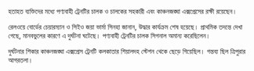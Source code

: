 হতাহত ব্যক্তিদের মধ্যে পণ্যবাহী ট্রেনটির চালক ও চালকের সহকারী এবং কাঞ্চনজঙ্ঘা এক্সপ্রেসের রক্ষী রয়েছেন।

রেলওয়ে বোর্ডের চেয়ারম্যান ও সিইও জয়া ভার্মা সিনহা জানান, উদ্ধার কার্যক্রম শেষ হয়েছে। প্রাথমিক তদন্তে দেখা গেছে, মানবভুলের কারণে এ দুর্ঘটনা ঘটেছে। পণ্যবাহী ট্রেনটির চালক সিগনাল অমান্য করেছিলেন।

দুর্ঘটনার শিকার কাঞ্চনজঙ্ঘা এক্সপ্রেস ট্রেনটি কলকাতার শিয়ালদহ স্টেশন থেকে ছেড়ে গিয়েছিল। গন্তব্য ছিল ত্রিপুরার আগরতলা।
